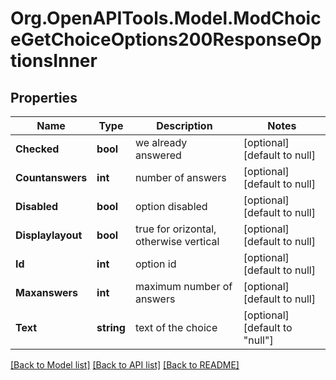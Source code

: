 # Org.OpenAPITools.Model.ModChoiceGetChoiceOptions200ResponseOptionsInner

## Properties

Name | Type | Description | Notes
------------ | ------------- | ------------- | -------------
**Checked** | **bool** | we already answered | [optional] [default to null]
**Countanswers** | **int** | number of answers | [optional] [default to null]
**Disabled** | **bool** | option disabled | [optional] [default to null]
**Displaylayout** | **bool** | true for orizontal, otherwise vertical | [optional] [default to null]
**Id** | **int** | option id | [optional] [default to null]
**Maxanswers** | **int** | maximum number of answers | [optional] [default to null]
**Text** | **string** | text of the choice | [optional] [default to "null"]

[[Back to Model list]](../README.md#documentation-for-models) [[Back to API list]](../README.md#documentation-for-api-endpoints) [[Back to README]](../README.md)

